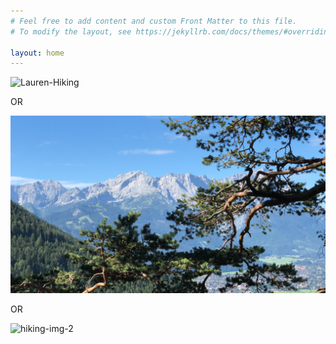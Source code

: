 ```yaml
---
# Feel free to add content and custom Front Matter to this file.
# To modify the layout, see https://jekyllrb.com/docs/themes/#overriding-theme-defaults

layout: home
---
```


![Lauren-Hiking](/assets/img/lauren-hiking-1.png)

OR

![Wetterstein](/assets/img/hiking/Wetterstein-jul.JPG)

OR

![hiking-img-2](/assets/img/hiking/hiking-img-2.jpg)

